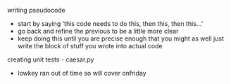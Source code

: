 writing pseudocode
- start by saying 'this code needs to do this, then this, then this...'
- go back and refine the previous to be a little more clear
- keep doing this until you are precise enough that you might as well just write the block of stuff you wrote into actual code

 creating unit tests - caesar.py 
 - lowkey ran out of time so will cover onfriday
 